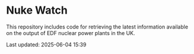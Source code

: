 # Nuke Watch

This repository includes code for retrieving the latest information available on the output of EDF nuclear power plants in the UK.

Last updated: 2025-06-04 15:39